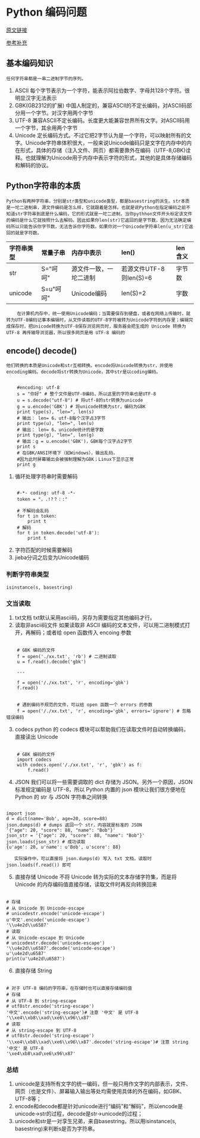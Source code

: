 # Python 编码问题

[原文链接](http://blog.csdn.net/haluoluo211/article/details/45055355)

[参考补充](https://github.com/AIMinder/DeepLearning101/wiki/ResPythonEncodeDecode)

## 基本编码知识
    任何字符串都是一串二进制字节的序列。

1. ASCII
    每个字节表示为一个字符，能表示阿拉伯数字、字母共128个字符。很明显汉字无法表示
2. GBK(GB2312的扩展)
    中国人制定的，兼容ASCII的不定长编码，对ASCII码部分用一个字节。对汉字用两个字节
3. UTF-8
    兼容ASCII不定长编码。长度更大能兼容世界所有文字。对ASCII码用一个字节，其余用两个字节
4. Unicode
    定长编码方式。不过它把2字节认为是一个字符，可以映射所有的文字。Unicode字符串体积很大，一般来说Unicode编码只是文字在内存中的内在形式，具体的存储（注入文件、网页）都需要靠外在编码（UTF-8,GBK)诠释。也就理解为Unicode用于内存中表示字符的形式，其他的是具体存储编码和解码的协议。


## Python字符串的本质
    Python有两种字符串，分别是str类型和unicode类型，都是basestring的派生。str本质是一坨二进制串，源文件编码是怎么样，它就跟着是怎样。也就是说Python在指定编码之前不知道str字符串到底是什么编码，它的形式就是一坨二进制，当你pythhon文件开头标定该文件的编码是什么它就按照什么去解码。因此如果你len(str)它返回的是字节数，因为无法确定编码所以只能告诉你字节数，无法告诉你字符数。如果你对一个Unicode字符串len(u_str)它返回的就是字符数。
    
|字符串类型|常量子串|内存中表示|len()|len含义|
|:--------|:--------|:-----------|:--------|:--------|
|str|S="呵呵"|源文件一致，一坨二进制|若源文件UTF-8则len(S)=6|字节数|
|unicode|S=u"呵呵"|Unicode编码|len(S)=2|字数|
        在计算机内存中，统一使用Unicode编码；当需要保存到硬盘，或者在网络上传输时，就转为UTF-8编码记事本编辑时，从文件读取的UTF-8字符被转为Unicode字符到内存里；编辑完成保存时，把Unicode转换为UTF-8保存浏览网页时，服务器会把生成的 Unicode 转换为 UTF-8 再传输导浏览器，所以很多网页是用 UTF-8 编码的

## encode() decode()
    他们转换的本质是Unicode和str互相转换。encode将Unicode转换为str，并使用encoding编码。decode将str转换为Unicode，其中str是以coding编码。

<pre><code>
    #encoding: utf-8
    s = "你好" # 整个文件是UTF-8编码，所以这里的字符串也是UTF-8
    u = s.decode("utf-8") # 将utf-8的str转换为unicode
    g = u.encode('GBK') # 将unicode转换为str，编码为GBK
    print type(s), "len=", len(s)
    # 输出： len= 6，utf-8每个汉字占3字节
    print type(u), "len=", len(u)
    # 输出： len= 6，unicode统计的是字数
    print type(g), "len=", len(g)
    # 输出：g = u.encode('GBK')，GBK每个汉字占2字节
    print s
    # 在GBK/ANSI环境下（如Windows），输出乱码，
    #因为此时屏幕输出会被强制理解为GBK；Linux下显示正常
    print g
</pre></code>

1. 循环处理字符串时需要解码

<pre><code>
    #-*- coding: utf-8 -*-
    token = "，.!?？：:"

    # 不解码会乱码
    for t in token:
        print t
    # 解码
    for t in token.decode('utf-8'):
        print t
</code></pre>

2. 字符匹配的时候需要解码
3. jieba分词之后变为Unicode编码

### 判断字符串类型
<pre><code>isinstance(s, basestring)</code></pre>

### 文当读取

1. txt文档
    txt默认采用ascii码，另存为需要指定其他编码才行。
2. 读取非ascii码文件
    如果读取非 ASCII 编码的文本文件，可以用二进制模式打开，再解码；或者给 open 函数传入 encoing 参数
<pre><code>
    # GBK 编码的文件
    f = open('./xx.txt', 'rb') # 二进制读取
    u = f.read().decode('gbk')

    ---

    f = open('/./xx.txt', 'r', encoding='gbk')
    f.read()
</code></pre>

<pre><code>
    # 遇到编码不规范的文件，可以给 open 函数一个 errors 的参数
    f = open('/./xx.txt', 'r', encoding='gbk', errors='ignore') # 忽略错误编码
</code></pre>

3. codecs
python 的 codecs 模块可以帮助我们在读取文件时自动转换编码，直接读出 Unicode
<pre><code>
    # GBK 编码的文件
    import codecs
    with codecs.open('/./xx.txt', 'r', 'gbk') as f:
        f.read()
</code></pre>

4. JSON
我们可以将一些需要调取的 dict 存储为 JSON。另外一个原因，JSON 标准规定编码是 UTF-8，所以 Python 内置的 json 模块让我们很方便地在 Python 的 str 与 JSON 字符串之间转换
<PRE><CODE>
import json
d = dict(name='Bob', age=20, score=88)
json.dumps(d) # dumps 返回一个 str，内容就是标准的 JSON
'{"age": 20, "score": 88, "name": "Bob"}'
json_str = '{"age": 20, "score": 88, "name": "Bob"}'
json.loads(json_str) # 成功读取
{u'age': 20, u'name': u'Bob', u'score': 88}
</CODE></PRE>

       实际操作中，可以直接将 json.dumps(d) 写入 txt 文档，读取时 json.loads(f.read()) 即可

5. 直接存储 Unicode
不将 Unicode 转为实际的文本存储字符集，而是将 Unicode 的内存编码值直接存储，读取文件时再反向转换回来
<PRE><CODE>
# 存储
# 从 Unicode 到 Unicode-escape
# unicodestr.encode('unicode-escape')
u'中文'.encode('unicode-escape')
'\\u4e2d\\u6587'
# 读取
# 从 Unicode-escape 到 Unicode
# unicodestr.decode('unicode-escape')
'\\u4e2d\\u6587'.decode('unicode-escape')
u'\u4e2d\u6587'
print(u'\u4e2d\u6587')</CODE></PRE>

6. 直接存储 String

<PRE><CODE>
# 对于 UTF-8 编码的字符串，在存储时也可以直接存储编码值
# 存储
# 从 UTF-8 到 string-escape
# utf8str.encode('string-escape')
'中文'.encode('string-escape')# 注意 '中文' 是 UTF-8
'\\xe4\\xb8\\xad\\xe6\\x96\\x87'
# 读取
# 从 string-escape 到 UTF-8
# utf8str.decode('string-escape')
'\\xe4\\xb8\\xad\\xe6\\x96\\x87'.decode('string-escape')# 注意 string '中文' 是 UTF-8
'\xe4\xb8\xad\xe6\x96\x87'
</CODE></PRE>

### 总结

1. unicode是支持所有文字的统一编码，但一般只用作文字的内部表示，文件、网页（也是文件）、屏幕输入输出等处均需使用具体的外在编码，如GBK、UTF-8等；
2. encode和decode都是针对unicode进行“编码”和“解码”，所以encode是unicode->str的过程，decode是str->unicode的过程；
3. unicode和str是一对孪生兄弟，来自basestring，所以用isinstance(s, basestring)来判断s是否为字符串。
